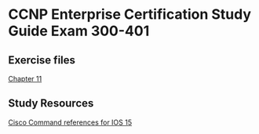 # CCNP Enterprise Certification Study Guide Exam 300-401

## Exercise files

[Chapter 11](11)

## Study Resources

[Cisco Command references for IOS 15](https://www.cisco.com/c/en/us/support/ios-nx-os-software/ios-15-2m-t/products-command-reference-list.html)

